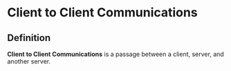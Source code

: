 # Client to Client Communications

## Definition

**Client to Client Communications** is a passage between a client, server, and another server.
